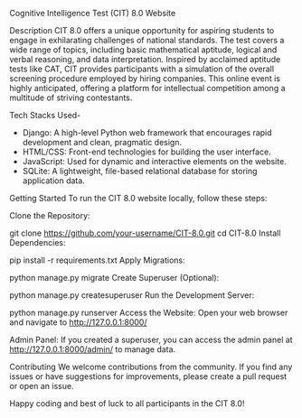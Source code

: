  Cognitive Intelligence Test (CIT) 8.0 Website 


Description
CIT 8.0 offers a unique opportunity for aspiring students to engage in exhilarating challenges of national standards. The test covers a wide range of topics, including basic mathematical aptitude, logical and verbal reasoning, and data interpretation. Inspired by acclaimed aptitude tests like CAT, CIT provides participants with a simulation of the overall screening procedure employed by hiring companies. This online event is highly anticipated, offering a platform for intellectual competition among a multitude of striving contestants.

Tech Stacks Used-
* Django: A high-level Python web framework that encourages rapid development and clean, pragmatic design.
* HTML/CSS: Front-end technologies for building the user interface.
* JavaScript: Used for dynamic and interactive elements on the website.
* SQLite: A lightweight, file-based relational database for storing application data.



Getting Started
To run the CIT 8.0 website locally, follow these steps:

Clone the Repository:

git clone https://github.com/your-username/CIT-8.0.git
cd CIT-8.0
Install Dependencies:

pip install -r requirements.txt
Apply Migrations:

python manage.py migrate
Create Superuser (Optional):

python manage.py createsuperuser
Run the Development Server:

python manage.py runserver
Access the Website: Open your web browser and navigate to http://127.0.0.1:8000/

Admin Panel: If you created a superuser, you can access the admin panel at http://127.0.0.1:8000/admin/ to manage data.

Contributing
We welcome contributions from the community. If you find any issues or have suggestions for improvements, please create a pull request or open an issue.

Happy coding and best of luck to all participants in the CIT 8.0!
